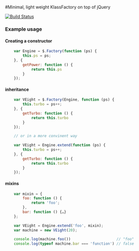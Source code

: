 #Minimal, light weight KlassFactory on top of jQuery

[![Build Status](https://secure.travis-ci.org/iwyg/jquery.factory.png?branch=master)](https://travis-ci.org/iwyg/jquery.factory)
 

### Example usage

#### Creating a constructor

```js
	var Engine = $.Factory(function (ps) {
		this.ps = ps;
	}, {
		getPower: function () {
			return this.ps
		}
	});

```

#### inheritance

```js
	var VEight = $.Factory(Engine, function (ps) {
		this.turbo = ps++;
	}, {
		getTurbo: function () {
			return this.turbo
		}
	});
	
	// or in a more convinent way
	
	var VEight = Engine.extend(function (ps) {
		this.turbo = ps++;
	}, {
		getTurbo: function () {
			return this.turbo
		}
	});

```

#### mixins

```js
	var mixin = {
		foo: function () {
			return 'foo';
		},
		bar: function () {…}
	};
	
	var VEight = Engine.extend('foo', mixin);
	var machine = new VEight(20);	
	
	console.log(machine.foo())                     // "foo"
	console.log(typeof machine.bar === 'function') // false

```